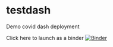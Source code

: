 # testdash
Demo covid dash deployment

Click here to launch as a binder
[![Binder](https://mybinder.org/badge_logo.svg)](https://mybinder.org/v2/gh/fsmeraldi/testdash/HEAD?urlpath=%2Fvoila%2Frender%2FDashboard.ipynb)
